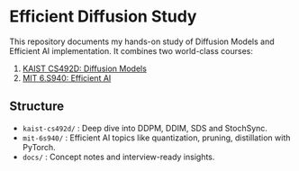 # Efficient Diffusion Study

This repository documents my hands-on study of Diffusion Models and Efficient AI implementation. It combines two world-class courses:

1. [KAIST CS492D: Diffusion Models](https://mhsung.github.io/kaist-cs492d-fall-2024/)
2. [MIT 6.S940: Efficient AI](https://hanlab.mit.edu/courses/2024-fall-65940)

## Structure
- `kaist-cs492d/` : Deep dive into DDPM, DDIM, SDS and StochSync.
- `mit-6s940/` : Efficient AI topics like quantization, pruning, distillation with PyTorch.
- `docs/` : Concept notes and interview-ready insights.
